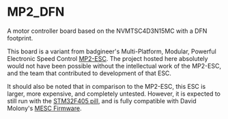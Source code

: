 # **MP2_DFN** 
A motor controller board based on the NVMTSC4D3N15MC with a DFN footprint. 

This board is a variant from badgineer's Multi-Platform, Modular, Powerful Electronic Speed Control [MP2-ESC](https://github.com/badgineer/MP2-ESC). The project hosted here absolutely would not have been possible without the intellectual work of the MP2-ESC, and the team that contributed to development of that ESC. 

It should also be noted that in comparison to the MP2-ESC, this ESC is larger, more expensive, and completely untested. However, it is expected to still run with the [STM32F405 pill](https://github.com/davidmolony/F405_pill), and is fully compatible with David Molony's [MESC Firmware](https://github.com/davidmolony/MESC_Firmware). 
